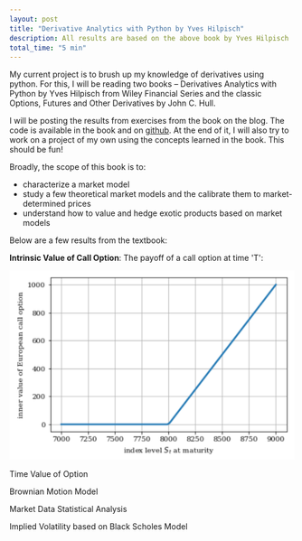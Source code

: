 ```yaml
---
layout: post
title: "Derivative Analytics with Python by Yves Hilpisch"
description: All results are based on the above book by Yves Hilpisch
total_time: "5 min"
---
```


My current project is to brush up my knowledge of derivatives using python. For this, I will be reading two books – Derivatives Analytics with Python by Yves Hilpisch from Wiley Financial Series and the classic Options, Futures and Other Derivatives by John C. Hull.


I will be posting the results from exercises from the book on the blog. The code is available in the book and on [github]("https://github.com/yhilpisch/dawp"). At the end of it, I will also try to work on a project of my own using the concepts learned in the book. This should be fun!


Broadly, the scope of this book is to: 
* characterize a market model
* study a few theoretical market models and the calibrate them to market-determined prices
* understand how to value and hedge exotic products based on market models


Below are a few results from the textbook:


**Intrinsic Value of Call Option**: The payoff of a call option at time 'T':

<img src="https://github.com/meghanayerabati/meghanayerabati.github.io/blob/master/projects/_posts/call_option_payoff.PNG"
     alt="Call Option Payoff" />

Time Value of Option

Brownian Motion Model

Market Data Statistical Analysis

Implied Volatility based on Black Scholes Model 